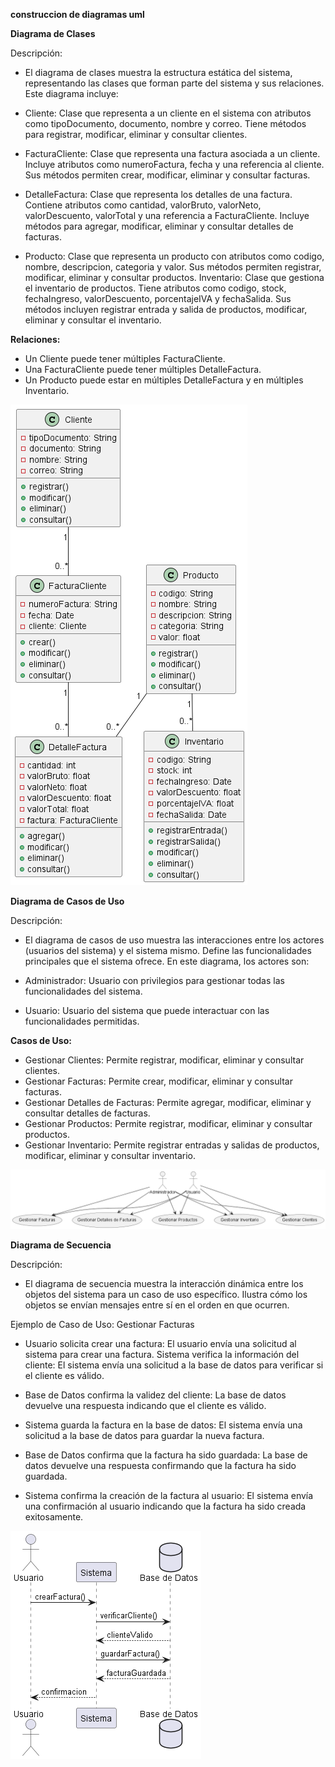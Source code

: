 **construccion de diagramas uml**


**Diagrama de Clases**

Descripción:
- El diagrama de clases muestra la estructura estática del sistema, representando las clases que forman parte del sistema y sus relaciones. Este diagrama incluye:

- Cliente: Clase que representa a un cliente en el sistema con atributos como tipoDocumento, documento, nombre y correo. Tiene métodos para registrar, modificar, eliminar y consultar clientes.

- FacturaCliente: Clase que representa una factura asociada a un cliente. Incluye atributos como numeroFactura, fecha y una referencia al cliente. Sus métodos permiten crear, modificar, eliminar y consultar facturas.

- DetalleFactura: Clase que representa los detalles de una factura. Contiene atributos como cantidad, valorBruto, valorNeto, valorDescuento, valorTotal y una referencia a FacturaCliente. Incluye métodos para agregar, modificar, eliminar y consultar detalles de facturas.

- Producto: Clase que representa un producto con atributos como codigo, nombre, descripcion, categoria y valor. Sus métodos permiten registrar, modificar, eliminar y consultar productos.
Inventario: Clase que gestiona el inventario de productos. Tiene atributos como codigo, stock, fechaIngreso, valorDescuento, porcentajeIVA y fechaSalida. Sus métodos incluyen registrar entrada y salida de productos, modificar, eliminar y consultar el inventario.

**Relaciones:**

- Un Cliente puede tener múltiples FacturaCliente.
- Una FacturaCliente puede tener múltiples DetalleFactura.
- Un Producto puede estar en múltiples DetalleFactura y en múltiples Inventario.

![diagra_clases](./diagrama_clases.png)


**Diagrama de Casos de Uso**

Descripción:

- El diagrama de casos de uso muestra las interacciones entre los actores (usuarios del sistema) y el sistema mismo. Define las funcionalidades principales que el sistema ofrece. En este diagrama, los actores son:

- Administrador: Usuario con privilegios para gestionar todas las funcionalidades del sistema.

- Usuario: Usuario del sistema que puede interactuar con las funcionalidades permitidas.

**Casos de Uso:**

- Gestionar Clientes: Permite registrar, modificar, eliminar y consultar clientes.
- Gestionar Facturas: Permite crear, modificar, eliminar y consultar facturas.
- Gestionar Detalles de Facturas: Permite agregar, modificar, eliminar y consultar detalles de facturas.
- Gestionar Productos: Permite registrar, modificar, eliminar y consultar productos.
- Gestionar Inventario: Permite registrar entradas y salidas de productos, modificar, eliminar y consultar inventario.

 
![diagra_cosos_uso](./diagrama_casos_usos.png)

 
 **Diagrama de Secuencia**

Descripción:
- El diagrama de secuencia muestra la interacción dinámica entre los objetos del sistema para un caso de uso específico. Ilustra cómo los objetos se envían mensajes entre sí en el orden en que ocurren.

Ejemplo de Caso de Uso: Gestionar Facturas

- Usuario solicita crear una factura: El usuario envía una solicitud al sistema para crear una factura.
Sistema verifica la información del cliente: El sistema envía una solicitud a la base de datos para verificar si el cliente es válido.

- Base de Datos confirma la validez del cliente: La base de datos devuelve una respuesta indicando que el cliente es válido.

- Sistema guarda la factura en la base de datos: El sistema envía una solicitud a la base de datos para guardar la nueva factura.

- Base de Datos confirma que la factura ha sido guardada: La base de datos devuelve una respuesta confirmando que la factura ha sido guardada.

- Sistema confirma la creación de la factura al usuario: El sistema envía una confirmación al usuario indicando que la factura ha sido creada exitosamente.


![diagra_secuencias](./diagrama_secuencias.png)
